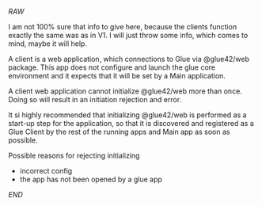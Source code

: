 *RAW*

I am not 100% sure that info to give here, because the clients function exactly the same was as in V1. I will just throw some info, which comes to mind, maybe it will help.

A client is a web application, which connections to Glue via @glue42/web package. This app does not configure and launch the glue core environment and it expects that it will be set by a Main application.

A client web application cannot initialize @glue42/web more than once. Doing so will result in an initiation rejection and error.

It si highly recommended that initializing @glue42/web is performed as a start-up step for the application, so that it is discovered and registered as a Glue Client by the rest of the running apps and Main app as soon as possible.

Possible reasons for rejecting initializing
- incorrect config
- the app has not been opened by a glue app

*END*

## 

<!-- TODO -->